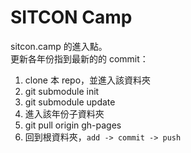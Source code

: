 # SITCON Camp

sitcon.camp 的進入點。  
更新各年份指到最新的的 commit：  
1. clone 本 repo，並進入該資料夾  
2. git submodule init  
3. git submodule update
4. 進入該年份子資料夾  
5. git pull origin gh-pages  
6. 回到根資料夾，`add -> commit -> push`  

